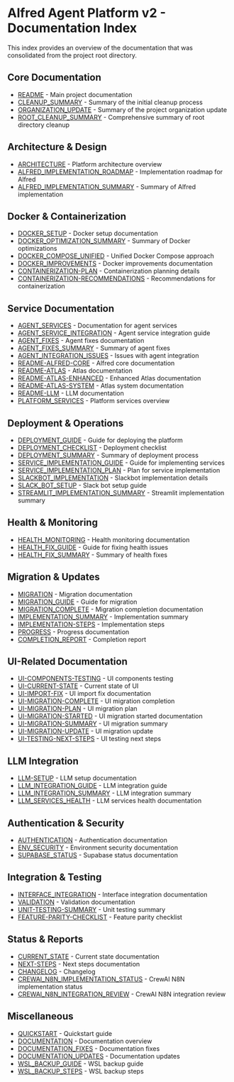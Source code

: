 # Alfred Agent Platform v2 - Documentation Index

This index provides an overview of the documentation that was consolidated from the project root directory.

## Core Documentation

- [README](../../../../README.md) - Main project documentation
- [CLEANUP_SUMMARY](./CLEANUP_SUMMARY.md) - Summary of the initial cleanup process
- [ORGANIZATION_UPDATE](./ORGANIZATION_UPDATE.md) - Summary of the project organization update
- [ROOT_CLEANUP_SUMMARY](./ROOT_CLEANUP_SUMMARY.md) - Comprehensive summary of root directory cleanup

## Architecture & Design

- [ARCHITECTURE](./ARCHITECTURE.md) - Platform architecture overview
- [ALFRED_IMPLEMENTATION_ROADMAP](./ALFRED_IMPLEMENTATION_ROADMAP.md) - Implementation roadmap for Alfred
- [ALFRED_IMPLEMENTATION_SUMMARY](./ALFRED_IMPLEMENTATION_SUMMARY.md) - Summary of Alfred implementation

## Docker & Containerization

- [DOCKER_SETUP](./DOCKER_SETUP.md) - Docker setup documentation
- [DOCKER_OPTIMIZATION_SUMMARY](./DOCKER_OPTIMIZATION_SUMMARY.md) - Summary of Docker optimizations
- [DOCKER_COMPOSE_UNIFIED](./DOCKER_COMPOSE_UNIFIED.md) - Unified Docker Compose approach
- [DOCKER_IMPROVEMENTS](./DOCKER_IMPROVEMENTS.md) - Docker improvements documentation
- [CONTAINERIZATION-PLAN](./CONTAINERIZATION-PLAN.md) - Containerization planning details
- [CONTAINERIZATION-RECOMMENDATIONS](./CONTAINERIZATION-RECOMMENDATIONS.md) - Recommendations for containerization

## Service Documentation

- [AGENT_SERVICES](./AGENT_SERVICES.md) - Documentation for agent services
- [AGENT_SERVICE_INTEGRATION](./AGENT_SERVICE_INTEGRATION.md) - Agent service integration guide
- [AGENT_FIXES](./AGENT_FIXES.md) - Agent fixes documentation
- [AGENT_FIXES_SUMMARY](./AGENT_FIXES_SUMMARY.md) - Summary of agent fixes
- [AGENT_INTEGRATION_ISSUES](./AGENT_INTEGRATION_ISSUES.md) - Issues with agent integration
- [README-ALFRED-CORE](./README-ALFRED-CORE.md) - Alfred core documentation
- [README-ATLAS](./README-ATLAS.md) - Atlas documentation
- [README-ATLAS-ENHANCED](./README-ATLAS-ENHANCED.md) - Enhanced Atlas documentation
- [README-ATLAS-SYSTEM](./README-ATLAS-SYSTEM.md) - Atlas system documentation
- [README-LLM](./README-LLM.md) - LLM documentation
- [PLATFORM_SERVICES](./PLATFORM_SERVICES.md) - Platform services overview

## Deployment & Operations

- [DEPLOYMENT_GUIDE](./DEPLOYMENT_GUIDE.md) - Guide for deploying the platform
- [DEPLOYMENT_CHECKLIST](./DEPLOYMENT_CHECKLIST.md) - Deployment checklist
- [DEPLOYMENT_SUMMARY](./DEPLOYMENT_SUMMARY.md) - Summary of deployment process
- [SERVICE_IMPLEMENTATION_GUIDE](./SERVICE_IMPLEMENTATION_GUIDE.md) - Guide for implementing services
- [SERVICE_IMPLEMENTATION_PLAN](./SERVICE_IMPLEMENTATION_PLAN.md) - Plan for service implementation
- [SLACKBOT_IMPLEMENTATION](./SLACKBOT_IMPLEMENTATION.md) - Slackbot implementation details
- [SLACK_BOT_SETUP](./SLACK_BOT_SETUP.md) - Slack bot setup guide
- [STREAMLIT_IMPLEMENTATION_SUMMARY](./STREAMLIT_IMPLEMENTATION_SUMMARY.md) - Streamlit implementation summary

## Health & Monitoring

- [HEALTH_MONITORING](./HEALTH_MONITORING.md) - Health monitoring documentation
- [HEALTH_FIX_GUIDE](./HEALTH_FIX_GUIDE.md) - Guide for fixing health issues
- [HEALTH_FIX_SUMMARY](./HEALTH_FIX_SUMMARY.md) - Summary of health fixes

## Migration & Updates

- [MIGRATION](./MIGRATION.md) - Migration documentation
- [MIGRATION_GUIDE](./MIGRATION_GUIDE.md) - Guide for migration
- [MIGRATION_COMPLETE](./MIGRATION_COMPLETE.md) - Migration completion documentation
- [IMPLEMENTATION_SUMMARY](./IMPLEMENTATION_SUMMARY.md) - Implementation summary
- [IMPLEMENTATION-STEPS](./IMPLEMENTATION-STEPS.md) - Implementation steps
- [PROGRESS](./PROGRESS.md) - Progress documentation
- [COMPLETION_REPORT](./COMPLETION_REPORT.md) - Completion report

## UI-Related Documentation

- [UI-COMPONENTS-TESTING](./UI-COMPONENTS-TESTING.md) - UI components testing
- [UI-CURRENT-STATE](./UI-CURRENT-STATE.md) - Current state of UI
- [UI-IMPORT-FIX](./UI-IMPORT-FIX.md) - UI import fix documentation
- [UI-MIGRATION-COMPLETE](./UI-MIGRATION-COMPLETE.md) - UI migration completion
- [UI-MIGRATION-PLAN](./UI-MIGRATION-PLAN.md) - UI migration plan
- [UI-MIGRATION-STARTED](./UI-MIGRATION-STARTED.md) - UI migration started documentation
- [UI-MIGRATION-SUMMARY](./UI-MIGRATION-SUMMARY.md) - UI migration summary
- [UI-MIGRATION-UPDATE](./UI-MIGRATION-UPDATE.md) - UI migration update
- [UI-TESTING-NEXT-STEPS](./UI-TESTING-NEXT-STEPS.md) - UI testing next steps

## LLM Integration

- [LLM-SETUP](./LLM-SETUP.md) - LLM setup documentation
- [LLM_INTEGRATION_GUIDE](./LLM_INTEGRATION_GUIDE.md) - LLM integration guide
- [LLM_INTEGRATION_SUMMARY](./LLM_INTEGRATION_SUMMARY.md) - LLM integration summary
- [LLM_SERVICES_HEALTH](./LLM_SERVICES_HEALTH.md) - LLM services health documentation

## Authentication & Security

- [AUTHENTICATION](./AUTHENTICATION.md) - Authentication documentation
- [ENV_SECURITY](./ENV_SECURITY.md) - Environment security documentation
- [SUPABASE_STATUS](./SUPABASE_STATUS.md) - Supabase status documentation

## Integration & Testing

- [INTERFACE_INTEGRATION](./INTERFACE_INTEGRATION.md) - Interface integration documentation
- [VALIDATION](./VALIDATION.md) - Validation documentation
- [UNIT-TESTING-SUMMARY](./UNIT-TESTING-SUMMARY.md) - Unit testing summary
- [FEATURE-PARITY-CHECKLIST](./FEATURE-PARITY-CHECKLIST.md) - Feature parity checklist

## Status & Reports

- [CURRENT_STATE](./CURRENT_STATE.md) - Current state documentation
- [NEXT-STEPS](./NEXT-STEPS.md) - Next steps documentation
- [CHANGELOG](./CHANGELOG.md) - Changelog
- [CREWAI_N8N_IMPLEMENTATION_STATUS](./CREWAI_N8N_IMPLEMENTATION_STATUS.md) - CrewAI N8N implementation status
- [CREWAI_N8N_INTEGRATION_REVIEW](./CREWAI_N8N_INTEGRATION_REVIEW.md) - CrewAI N8N integration review

## Miscellaneous

- [QUICKSTART](./QUICKSTART.md) - Quickstart guide
- [DOCUMENTATION](./DOCUMENTATION.md) - Documentation overview
- [DOCUMENTATION_FIXES](./DOCUMENTATION_FIXES.md) - Documentation fixes
- [DOCUMENTATION_UPDATES](./DOCUMENTATION_UPDATES.md) - Documentation updates
- [WSL_BACKUP_GUIDE](./WSL_BACKUP_GUIDE.md) - WSL backup guide
- [WSL_BACKUP_STEPS](./WSL_BACKUP_STEPS.md) - WSL backup steps
